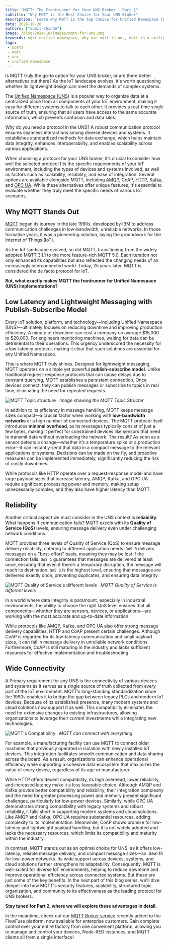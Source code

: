 ```yaml
--- 
title: "MQTT: The Frontrunner for Your UNS Broker - Part 1" 
subtitle: "Why MQTT is the Best Choice for Your UNS Broker"
description: "Learn why MQTT is the top choice for Unified Namespace (UNS) brokers and explore the ideal platform that simplifies the connection of devices and services while providing a reliable MQTT broker service."
date: 2024-10-28
authors: ["sumit-shinde"]
image: /blog/2024/10/images/mqtt-for-uns.png
keywords: mqtt unified namespace, why use mqtt in uns, mqtt in a unified namespace, mqtt data modeling UNS, Best protocols for UNS IoT, Implementing UNS with MQTT, Unified Namespace protocols
tags: 
 - posts
 - mqtt
 - uns
 - unified namespace
---
```


Is MQTT truly the go-to option for your UNS broker, or are there better alternatives out there? As the IoT landscape evolves, it's worth questioning whether its lightweight design can meet the demands of complex systems. 

<!--more-->

The [Unified Namespace (UNS)](/blog/2023/12/introduction-to-unified-namespace/) is a popular way to organize data at a centralized place from all components of your IoT environment, making it easy for different systems to talk to each other. It provides a real-time single source of truth, ensuring that all users have access to the same accurate information, which prevents confusion and data silos.

Why do you need a protocol in the UNS? A robust communication protocol ensures seamless interactions among diverse devices and systems. It establishes standardized methods for data exchange, which helps maintain data integrity, enhances interoperability, and enables scalability across various applications.

When choosing a protocol for your UNS broker, it’s crucial to consider how well the selected protocol fits the specific requirements of your IoT environment, including the types of devices and systems involved, as well as factors such as scalability, reliability, and ease of integration. Several options are available alongside MQTT, including [AMQP](/node-red/protocol/amqp/), CoAP, [HTTP](/node-red/integration-technologies/rest/), [Kafka](/blog/2024/03/using-kafka-with-node-red/), and [OPC UA](/node-red/protocol/opa-ua/). While these alternatives offer unique features, it's essential to evaluate whether they truly meet the specific needs of various IoT scenarios.

## Why MQTT Stands Out

[MQTT](/node-red/protocol/mqtt/) began its journey in the late 1990s, developed by IBM to address communication challenges in low-bandwidth, unreliable networks. In those formative years, it was a pioneering solution, laying the groundwork for the Internet of Things (IoT).

As the IoT landscape evolved, so did MQTT, transitioning from the widely adopted MQTT 3.1.1 to the more feature-rich MQTT 5.0. Each iteration not only enhanced its capabilities but also reflected the changing needs of an increasingly interconnected world. Today, 25 years later, MQTT is considered the de facto protocol for IoT.

**But, what exactly makes MQTT the frontrunner for Unified Namespace (UNS) implementations?**

## Low Latency and Lightweight Messaging with Publish-Subscribe Model

Every IoT solution, platform, and technology—including Unified Namespace (UNS)—ultimately focuses on reducing downtime and improving production efficiency. A minute of downtime can cost a company on average $15,000 to $20,000. For engineers monitoring machines, waiting for data can be detrimental to their operations. This urgency underscored the necessity for a low-latency protocol, making it clear that such solutions are essential for any Unified Namespace.

This is where MQTT truly shines. Designed for lightweight messaging, MQTT operates on a simple yet powerful **publish-subscribe model**. Unlike traditional request-response protocols that can cause delays due to constant querying, MQTT establishes a persistent connection. Once devices connect, they can publish messages or subscribe to topics in real time, eliminating the need for repeated requests.

![MQTT Topic structure](./images/mqtt-packate-size.png)  
_Image showing the MQTT Topic Structer_

In addition to its efficiency in message handling, MQTT keeps message sizes compact—a crucial factor when working with **low-bandwidth networks** or a high number of connected devices. The MQTT protocol itself introduces **minimal overhead**, as its messages typically consist of just a few bytes, making it perfect for constrained devices like sensors that need to transmit data without overloading the network. The result? As soon as a sensor detects a change—whether it’s a temperature spike or a production error—it can instantly send that data in a compact message to the relevant applications or systems. Decisions can be made on the fly, and proactive measures can be implemented immediately, significantly reducing the risk of costly downtimes.

While protocols like HTTP operate over a request-response model and have large payload sizes that increase latency, AMQP, Kafka, and OPC UA require significant processing power and memory, making setup unnecessarily complex, and they also have higher latency than MQTT.

## Reliability

Another critical aspect we must consider in the UNS context is **reliability**. What happens if communication fails? MQTT excels with its **Quality of Service (QoS)** levels, ensuring message delivery even under challenging network conditions.

MQTT provides three levels of Quality of Service (QoS) to ensure message delivery reliability, catering to different application needs. `QoS 0` delivers messages on a "best-effort" basis, meaning they may be lost if the connection fails. `QoS 1` guarantees that messages are delivered at least once, ensuring that even if there’s a temporary disruption, the message will reach its destination. `QoS 2` is the highest level, ensuring that messages are delivered exactly once, preventing duplicates, and ensuring data integrity.

![MQTT Quality of Service's different levels](./images/mqtt-qos.png)  
_MQTT Quality of Service Is different levels_

In a world where data integrity is paramount, especially in industrial environments, the ability to choose the right QoS level ensures that all components—whether they are sensors, devices, or applications—are working with the most accurate and up-to-date information.

While protocols like AMQP, Kafka, and OPC UA also offer strong message delivery capabilities, HTTP and CoAP present certain challenges. Although CoAP is regarded for its low-latency communication and small payload sizes, it can fail in message delivery in unreliable network conditions. Furthermore, CoAP is still maturing in the industry and lacks sufficient resources for effective implementation and troubleshooting.

## Wide Connectivity

A Primary requirement for any UNS is the connectivity of various devices and systems as it serves as a single source of truth collected from every part of the IoT environment. MQTT’s long-standing standardization since the 1990s enables it to bridge the gap between legacy PLCs and modern IoT devices. Because of its established presence, many modern systems and cloud solutions now support it as well. This compatibility eliminates the need for extensive changes to existing infrastructures, allowing organizations to leverage their current investments while integrating new technologies.

![MQTT's Compatibility](./images/mqtt-compatiblity.png)  
_MQTT can connect with everything_

For example, a manufacturing facility can use MQTT to connect older machines that previously operated in isolation with newly installed IoT devices. This integration facilitates smooth communication and data sharing across the board. As a result, organizations can enhance operational efficiency while supporting a cohesive data ecosystem that maximizes the value of every device, regardless of its age or manufacturer.

While HTTP offers decent compatibility, its high overhead, lower reliability, and increased latency make it a less favorable choice. Although AMQP and Kafka provide better compatibility and reliability, their integration complexity and the need for greater processing power and memory present significant challenges, particularly for low-power devices. Similarly, while OPC UA demonstrates strong compatibility with legacy systems and robust reliability, it falls short in supporting modern systems and cloud solutions. Like AMQP and Kafka, OPC UA requires substantial resources, adding complexity to its implementation. Meanwhile, CoAP shows promise for low-latency and lightweight payload handling, but it is not widely adopted and lacks the necessary resources, which limits its compatibility and maturity within the industry.

In contrast, MQTT stands out as an optimal choice for UNS, as it offers low-latency, reliable message delivery, and compact message sizes—an ideal fit for low-power networks. Its wide support across devices, systems, and cloud solutions further strengthens its adaptability. Consequently, MQTT is well-suited for diverse IoT environments, helping to reduce downtime and improve operational efficiency across connected systems. But these are just some of the key benefits. In the next part of this blog series, we'll dive deeper into how MQTT's security features, scalability, structured topic organization, and community to its effectiveness as the leading protocol for UNS brokers.

**Stay tuned for Part 2, where we will explore these advantages in detail.**

In the meantime, check out our [MQTT Broker service](/blog/2024/10/flowfuse-release-2-10/#mqtt-broker) recently added to the FlowFuse platform, now available for enterprise customers. Gain complete control over your entire factory from one convenient platform, allowing you to manage and control your devices, Node-RED instances, and MQTT clients all from a single interface!
